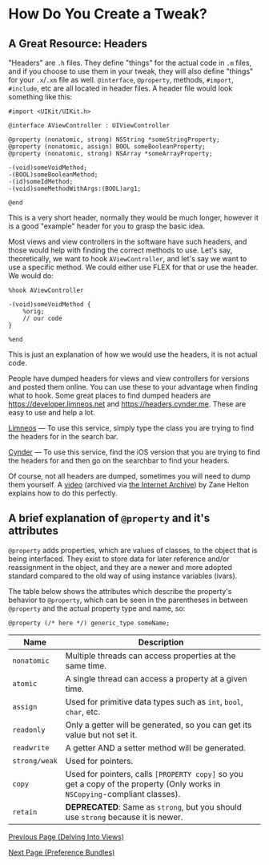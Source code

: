 # How Do You Create a Tweak?

## A Great Resource: Headers

"Headers" are `.h` files. They define "things" for the actual code in `.m` files, and if you choose to use them in your tweak, they will also define "things" for your `.x`/`.xm` file as well. `@interface`, `@property`, methods, `#import`, `#include`, etc are all located in header files. A header file would look something like this:

```objc
#import <UIKit/UIKit.h>

@interface AViewController : UIViewController

@property (nonatomic, strong) NSString *someStringProperty;
@property (nonatomic, assign) BOOL someBooleanProperty;
@property (nonatomic, strong) NSArray *someArrayProperty;

-(void)someVoidMethod;
-(BOOL)someBooleanMethod;
-(id)someIdMethod;
-(void)someMethodWithArgs:(BOOL)arg1;

@end
```

This is a very short header, normally they would be much longer, however it is a good "example" header for you to grasp the basic idea.

Most views and view controllers in the software have such headers, and those would help with finding the correct methods to use. Let's say, theoretically, we want to hook `AViewController`, and let's say we want to use a specific method. We could either use FLEX for that or use the header. We would do:

```objc
%hook AViewController

-(void)someVoidMethod {
    %orig;
    // our code
}

%end
```

This is just an explanation of how we would use the headers, it is not actual code.

People have dumped headers for views and view controllers for versions and posted them online. You can use these to your advantage when finding what to hook. Some great places to find dumped headers are https://developer.limneos.net and https://headers.cynder.me. These are easy to use and help a lot.

[Limneos](https://developer.limneos.net) — To use this service, simply type the class you are trying to find the headers for in the search bar.

[Cynder](https://headers.cynder.me) — To use this service, find the iOS version that you are trying to find the headers for and then go on the searchbar to find your headers.

Of course, not all headers are dumped, sometimes you will need to dump them yourself. A [video](https://web.archive.org/web/20201202093934/https://www.youtube.com/watch?v=M8HzCj0aKpw&gl=US&hl=en) (archived via [the Internet Archive](https://archive.org)) by Zane Helton explains how to do this perfectly.

## A brief explanation of `@property` and it's attributes

`@property` adds properties, which are values of classes, to the object that is being interfaced. They exist to store data for later reference and/or reassignment in the object, and they are a newer and more adopted standard compared to the old way of using instance variables (ivars).

The table below shows the attributes which describe the property's behavior to `@property`, which can be seen in the parentheses in between `@property` and the actual property type and name, so:

`@property (/* here */) generic_type someName;`

| Name          | Description                                                                                                                 |
| ------------- | --------------------------------------------------------------------------------------------------------------------------- |
| `nonatomic`   | Multiple threads can access properties at the same time.                                                                    |
| `atomic`      | A single thread can access a property at a given time.                                                                      |
| `assign`      | Used for primitive data types such as `int`, `bool`, `char`, etc.                                                           |
| `readonly`    | Only a getter will be generated, so you can get its value but not set it.                                                   |
| `readwrite`   | A getter AND a setter method will be generated.                                                                             |
| `strong/weak` | Used for pointers.                                                                                                          |
| `copy`        | Used for pointers, calls `[PROPERTY copy]` so you get a copy of the property (Only works in `NSCopying`-compliant classes). |
| `retain`      | __**DEPRECATED**__: Same as `strong`, but you should use `strong` because it is newer.                                      |

[Previous Page (Delving Into Views)](./p3_views.md)

[Next Page (Preference Bundles)](./p5_prefbundle.md)
